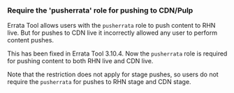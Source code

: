 ### Require the 'pusherrata' role for pushing to CDN/Pulp

Errata Tool allows users with the `pusherrata` role to push content to RHN
live. But for pushes to CDN live it incorrectly allowed any user to perform
content pushes.

This has been fixed in Errata Tool 3.10.4. Now the `pusherrata` role is
required for pushing content to both RHN live and CDN live.

Note that the restriction does not apply for stage pushes, so users do not
require the `pusherrata` for pushes to RHN stage and CDN stage.
